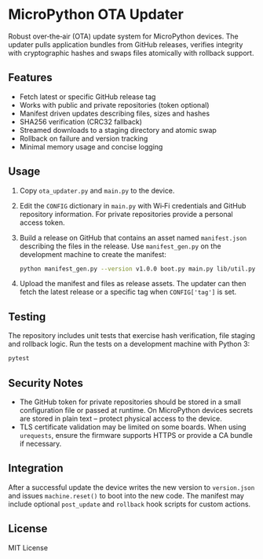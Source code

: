 # MicroPython OTA Updater

Robust over‑the‑air (OTA) update system for MicroPython devices.  The updater
pulls application bundles from GitHub releases, verifies integrity with
cryptographic hashes and swaps files atomically with rollback support.

## Features

* Fetch latest or specific GitHub release tag
* Works with public and private repositories (token optional)
* Manifest driven updates describing files, sizes and hashes
* SHA256 verification (CRC32 fallback)
* Streamed downloads to a staging directory and atomic swap
* Rollback on failure and version tracking
* Minimal memory usage and concise logging

## Usage

1. Copy `ota_updater.py` and `main.py` to the device.
2. Edit the `CONFIG` dictionary in `main.py` with Wi‑Fi credentials and
   GitHub repository information.  For private repositories provide a
   personal access token.
3. Build a release on GitHub that contains an asset named `manifest.json`
   describing the files in the release.  Use `manifest_gen.py` on the
   development machine to create the manifest:

   ```bash
   python manifest_gen.py --version v1.0.0 boot.py main.py lib/util.py
   ```

4. Upload the manifest and files as release assets.  The updater can then
   fetch the latest release or a specific tag when `CONFIG['tag']` is set.

## Testing

The repository includes unit tests that exercise hash verification,
file staging and rollback logic.  Run the tests on a development
machine with Python 3:

```bash
pytest
```

## Security Notes

* The GitHub token for private repositories should be stored in a small
  configuration file or passed at runtime.  On MicroPython devices
  secrets are stored in plain text – protect physical access to the device.
* TLS certificate validation may be limited on some boards.  When using
  `urequests`, ensure the firmware supports HTTPS or provide a CA bundle
  if necessary.

## Integration

After a successful update the device writes the new version to
`version.json` and issues `machine.reset()` to boot into the new code.
The manifest may include optional `post_update` and `rollback` hook
scripts for custom actions.

## License

MIT License
